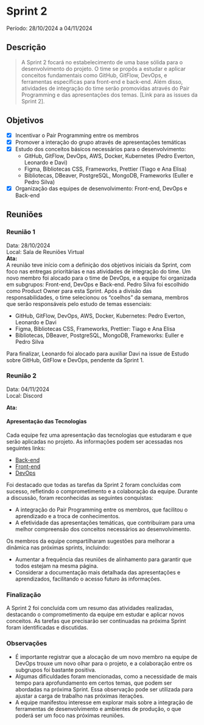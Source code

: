 # Sprint 2
Período: 28/10/2024 a 04/11/2024

## Descrição
> A Sprint 2 focará no estabelecimento de uma base sólida para o desenvolvimento do projeto. O time se propôs a estudar e aplicar conceitos fundamentais como GitHub, GitFlow, DevOps, e ferramentas específicas para front-end e back-end. Além disso, atividades de integração do time serão promovidas através do Pair Programming e das apresentações dos temas. [Link para as issues da Sprint 2].

## Objetivos
- [x] Incentivar o Pair Programming entre os membros
- [x] Promover a interação do grupo através de apresentações temáticas
- [x] Estudo dos conceitos básicos necessários para o desenvolvimento:
  - GitHub, GitFlow, DevOps, AWS, Docker, Kubernetes (Pedro Everton, Leonardo e Davi)
  - Figma, Bibliotecas CSS, Frameworks, Prettier (Tiago e Ana Elisa)
  - Bibliotecas, DBeaver, PostgreSQL, MongoDB, Frameworks (Euller e Pedro Silva)
- [x] Organização das equipes de desenvolvimento: Front-end, DevOps e Back-end

## Reuniões

### Reunião 1
Data: 28/10/2024  
Local: Sala de Reuniões Virtual  
**Ata:**   
A reunião teve início com a definição dos objetivos iniciais da Sprint, com foco nas entregas prioritárias e nas atividades de integração do time. Um novo membro foi alocado para o time de DevOps, e a equipe foi organizada em subgrupos: Front-end, DevOps e Back-end. Pedro Silva foi escolhido como Product Owner para esta Sprint. Após a divisão das responsabilidades, o time selecionou os “coelhos” da semana, membros que serão responsáveis pelo estudo de temas essenciais:  
  - GitHub, GitFlow, DevOps, AWS, Docker, Kubernetes: Pedro Everton, Leonardo e Davi
  - Figma, Bibliotecas CSS, Frameworks, Prettier: Tiago e Ana Elisa
  - Bibliotecas, DBeaver, PostgreSQL, MongoDB, Frameworks: Euller e Pedro Silva 

Para finalizar, Leonardo foi alocado para auxiliar Davi na issue de Estudo sobre GitHub, GitFlow e DevOps, pendente da Sprint 1.

### Reunião 2
Data: 04/11/2024  
Local: Discord

**Ata:** 

#### Apresentação das Tecnologias
Cada equipe fez uma apresentação das tecnologias que estudaram e que serão aplicadas no projeto. As informações podem ser acessadas nos seguintes links:
- [Back-end](https://github.com/unb-mds/2024-2-AcheiUnB/issues/4)
- [Front-end](https://github.com/unb-mds/2024-2-AcheiUnB/issues/6)
- [DevOps](https://github.com/unb-mds/2024-2-AcheiUnB/issues/7)

Foi destacado que todas as tarefas da Sprint 2 foram concluídas com sucesso, refletindo o comprometimento e a colaboração da equipe. Durante a discussão, foram reconhecidas as seguintes conquistas:
- A integração do Pair Programming entre os membros, que facilitou o aprendizado e a troca de conhecimentos.
- A efetividade das apresentações temáticas, que contribuíram para uma melhor compreensão dos conceitos necessários ao desenvolvimento.

Os membros da equipe compartilharam sugestões para melhorar a dinâmica nas próximas sprints, incluindo:
- Aumentar a frequência das reuniões de alinhamento para garantir que todos estejam na mesma página.
- Considerar a documentação mais detalhada das apresentações e aprendizados, facilitando o acesso futuro às informações.

### Finalização
A Sprint 2 foi concluída com um resumo das atividades realizadas, destacando o comprometimento da equipe em estudar e aplicar novos conceitos. As tarefas que precisarão ser continuadas na próxima Sprint foram identificadas e discutidas.

### Observações
- É importante registrar que a alocação de um novo membro na equipe de DevOps trouxe um novo olhar para o projeto, e a colaboração entre os subgrupos foi bastante positiva.
- Algumas dificuldades foram mencionadas, como a necessidade de mais tempo para aprofundamento em certos temas, que podem ser abordadas na próxima Sprint. Essa observação pode ser utilizada para ajustar a carga de trabalho nas próximas iterações.
- A equipe manifestou interesse em explorar mais sobre a integração de ferramentas de desenvolvimento e ambientes de produção, o que poderá ser um foco nas próximas reuniões.
